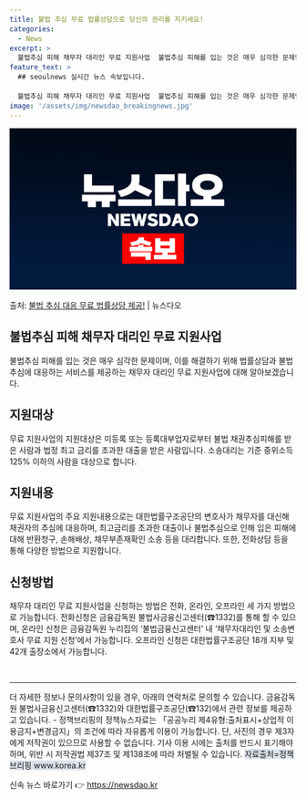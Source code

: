 ```yaml
---
title: 불법 추심 무료 법률상담으로 당신의 권리를 지키세요!
categories:
  - News
excerpt: >
  불법추심 피해 채무자 대리인 무료 지원사업  불법추심 피해를 입는 것은 매우 심각한 문제입니다. 이를 해결하…
feature_text: >
  ## seoulnews 실시간 뉴스 속보입니다.

  불법추심 피해 채무자 대리인 무료 지원사업  불법추심 피해를 입는 것은 매우 심각한 문제입니다. 이를 해결하…
image: '/assets/img/newsdao_breakingnews.jpg'
---
```


![뉴스다오 속보](/assets/img/newsdao_breakingnews.jpg)

<p>출처: <a href="https://newsdao.kr/4437" rel="dofollow">불법 추심 대응 무료 법률상담 제공!</a> | 뉴스다오</p>

<h2 data-ke-size="size26">불법추심 피해 채무자 대리인 무료 지원사업</h2>
<p data-ke-size="size16">불법추심 피해를 입는 것은 매우 심각한 문제이며, 이를 해결하기 위해 법률상담과 불법추심에 대응하는 서비스를 제공하는 채무자 대리인 무료 지원사업에 대해 알아보겠습니다.</p>

<h2 data-ke-size="size24"><b>지원대상</b></h2>
<p data-ke-size="size16">무료 지원사업의 지원대상은 미등록 또는 등록대부업자로부터 불법 채권추심피해를 받은 사람과 법정 최고 금리를 초과한 대출을 받은 사람입니다. 소송대리는 기준 중위소득 125% 이하의 사람을 대상으로 합니다.</p>

<h2 data-ke-size="size24"><b>지원내용</b></h2>
<p data-ke-size="size16">무료 지원사업의 주요 지원내용으로는 대한법률구조공단의 변호사가 채무자를 대신해 채권자의 추심에 대응하며, 최고금리를 초과한 대출이나 불법추심으로 인해 입은 피해에 대해 반환청구, 손해배상, 채무부존재확인 소송 등을 대리합니다. 또한, 전화상담 등을 통해 다양한 방법으로 지원합니다.</p>

<h2 data-ke-size="size24"><b>신청방법</b></h2>
<p data-ke-size="size16">채무자 대리인 무료 지원사업을 신청하는 방법은 전화, 온라인, 오프라인 세 가지 방법으로 가능합니다. 전화신청은 금융감독원 불법사금융신고센터(☎1332)를 통해 할 수 있으며, 온라인 신청은 금융감독원 누리집의 ‘불법금융신고센터’ 내 ‘채무자대리인 및 소송변호사 무료 지원 신청’에서 가능합니다. 오프라인 신청은 대한법률구조공단 18개 지부 및 42개 출장소에서 가능합니다.</p>

<p data-ke-size="size16">&nbsp;</p>

<hr>

<p data-ke-size="size16">더 자세한 정보나 문의사항이 있을 경우, 아래의 연락처로 문의할 수 있습니다. 금융감독원 불법사금융신고센터(☎1332)와 대한법률구조공단(☎132)에서 관련 정보를 제공하고 있습니다. - 정책브리핑의 정책뉴스자료는 「공공누리 제4유형:출처표시+상업적 이용금지+변경금지」의 조건에 따라 자유롭게 이용이 가능합니다. 단, 사진의 경우 제3자에게 저작권이 있으므로 사용할 수 없습니다. 기사 이용 시에는 출처를 반드시 표기해야 하며, 위반 시 저작권법 제37조 및 제138조에 따라 처벌될 수 있습니다. <span style="background-color: #21538527;">자료출처=정책브리핑 www.korea.kr</span></p> 

신속 뉴스 바로가기 👉 <a href="https://newsdao.kr" rel="dofollow">https://newsdao.kr</a>



